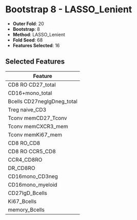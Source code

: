 # Bootstrap 8 - LASSO_Lenient

- **Outer Fold**: 20
- **Bootstrap**: 8
- **Method**: LASSO_Lenient
- **Fold Seed**: 68
- **Features Selected**: 16

## Selected Features

| Feature |
|---------|
| CD8 RO CD27_total |
| CD16+mono_total |
| Bcells CD27negIgDneg_total |
| Treg naive_CD3 |
| Tconv memCD27_Tconv |
| Tconv memCXCR3_mem |
| Tconv memKi67_mem |
| CD8 RO_CD8 |
| CD8 RO CCR5_CD8 |
| CCR4_CD8RO |
| DR_CD8RO |
| CD16mono_CD3neg |
| CD16mono_myeloid |
| CD27IgD_Bcells |
| Ki67_Bcells |
| memory_Bcells |
